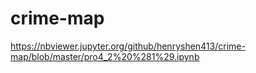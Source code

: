 # crime-map


https://nbviewer.jupyter.org/github/henryshen413/crime-map/blob/master/pro4_2%20%281%29.ipynb
